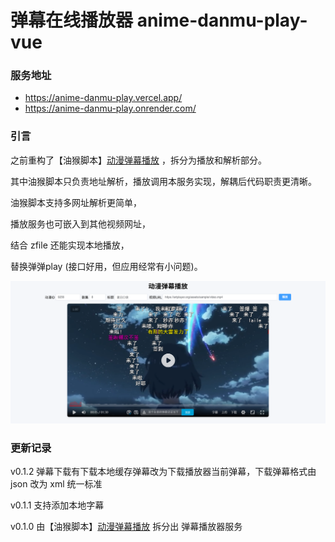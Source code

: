 # 弹幕在线播放器 anime-danmu-play-vue
### 服务地址
- https://anime-danmu-play.vercel.app/
- https://anime-danmu-play.onrender.com/
### 引言

之前重构了【油猴脚本】[动漫弹幕播放](https://greasyfork.org/zh-CN/scripts/485364) ，拆分为播放和解析部分。

其中油猴脚本只负责地址解析，播放调用本服务实现，解耦后代码职责更清晰。

油猴脚本支持多网址解析更简单，

播放服务也可嵌入到其他视频网址，

结合 zfile 还能实现本地播放，

替换弹弹play (接口好用，但应用经常有小问题)。

![](https://raw.githubusercontent.com/LesslsMore/blog-img/master/picgo/20250803095822.png)

### 更新记录

v0.1.2 弹幕下载有下载本地缓存弹幕改为下载播放器当前弹幕，下载弹幕格式由 json 改为 xml 统一标准

v0.1.1 支持添加本地字幕

v0.1.0 由【油猴脚本】[动漫弹幕播放](https://greasyfork.org/zh-CN/scripts/485364) 拆分出 弹幕播放器服务
